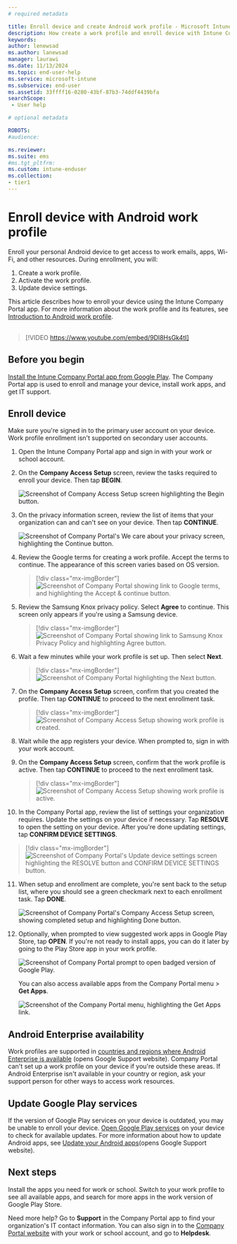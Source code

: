 ```yaml
---
# required metadata

title: Enroll device and create Android work profile - Microsoft Intune | Microsoft Docs
description: How create a work profile and enroll device with Intune Company Portal.
keywords:
author: lenewsad
ms.author: lanewsad
manager: laurawi
ms.date: 11/13/2024  
ms.topic: end-user-help
ms.service: microsoft-intune
ms.subservice: end-user
ms.assetid: 33ffff16-0280-43bf-87b3-74ddf4439bfa
searchScope:
 - User help

# optional metadata

ROBOTS:  
#audience:

ms.reviewer: 
ms.suite: ems
#ms.tgt_pltfrm:
ms.custom: intune-enduser
ms.collection:
- tier1
---
```



# Enroll device with Android work profile  

Enroll your personal Android device to get access to work emails, apps, Wi-Fi, and other resources. During enrollment, you will:  

1. Create a work profile.  
2. Activate the work profile.  
3. Update device settings.  

This article describes how to enroll your device using the Intune Company Portal app. For more information about the work profile and its features, see [Introduction to Android work profile](what-happens-when-you-create-a-work-profile-android.md).   
</br>
> [!VIDEO https://www.youtube.com/embed/9Dl8HsGk4tI]

## Before you begin    

[Install the Intune Company Portal app from Google Play](https://play.google.com/store/apps/details?id=com.microsoft.windowsintune.companyportal). The Company Portal app is used to enroll and manage your device, install work apps, and get IT support.  

## Enroll device  
Make sure you're signed in to the primary user account on your device. Work profile enrollment isn't supported on secondary user accounts.  

1. Open the Intune Company Portal app and sign in with your work or school account.   

2. On the **Company Access Setup** screen, review the tasks required to enroll your device. Then tap **BEGIN**.  

    ![Screenshot of Company Access Setup screen highlighting the Begin button.](./media/enroll-device-android-work-profile/access-setup-work-profile-1911.png)  

3. On the privacy information screen, review the list of items that your organization can and can't see on your device. Then tap **CONTINUE**. 

    ![Screenshot of Company Portal's We care about your privacy screen, highlighting the Continue button.](./media/enroll-device-android-company-portal/android-privacy-screen-1911.png)  

4. Review the Google terms for creating a work profile. Accept the terms to continue. The appearance of this screen varies based on OS version.  

   > [!div class="mx-imgBorder"]
   > ![Screenshot of Company Portal showing link to Google terms, and highlighting the Accept & continue button.](./media/enroll-device-android-work-profile/google-terms-screen-work-profile.png)  

5. Review the Samsung Knox privacy policy. Select **Agree** to continue. This screen only appears if you're using a Samsung device.  

   > [!div class="mx-imgBorder"]
   > ![Screenshot of Company Portal showing link to Samsung Knox Privacy Policy and highlighting Agree button.](./media/enroll-device-android-work-profile/samsung-knox-privacy-policy-2307.png) 
    
6. Wait a few minutes while your work profile is set up. Then select **Next**.      

   > [!div class="mx-imgBorder"]
   > ![Screenshot of Company Portal highlighting the Next button.](./media/enroll-device-android-work-profile/work-profile-setup-next-2307.png)  

7. On the **Company Access Setup** screen, confirm that you created the profile. Then tap **CONTINUE** to proceed to the next enrollment task.    

   > [!div class="mx-imgBorder"]
   > ![Screenshot of Company Access Setup showing work profile is created.](./media/enroll-device-android-work-profile/work-profile-complete-1911.png)  

8. Wait while the app registers your device. When prompted to, sign in with your work account.  
9. On the **Company Access Setup** screen, confirm that the work profile is active. Then tap **CONTINUE** to proceed to the next enrollment task.  

   > [!div class="mx-imgBorder"]
   > ![Screenshot of Company Access Setup showing work profile is active.](./media/enroll-device-android-work-profile/work-profile-active-1911.png)  

10. In the Company Portal app, review the list of settings your organization requires. Update the settings on your device if necessary. Tap **RESOLVE** to open the setting on your device. After you're done updating settings, tap **CONFIRM DEVICE SETTINGS**.   

   > [!div class="mx-imgBorder"]
   > ![Screenshot of Company Portal's Update device settings screen highlighting the RESOLVE button and CONFIRM DEVICE SETTINGS button.](./media/enroll-device-android-work-profile/confirm-device-settings-work-profile-2307.png)  

11. When setup and enrollment are complete, you're sent back to the setup list, where you should see a green checkmark next to each enrollment task. Tap **DONE**.       

    ![Screenshot of Company Portal's Company Access Setup screen, showing completed setup and highlighting Done button.](./media/enroll-device-android-work-profile/work-profile-done-1911.png)  

12. Optionally, when prompted to view suggested work apps in Google Play Store, tap **OPEN**. If you're not ready to install apps, you can do it later by going to the Play Store app in your work profile.    

    ![Screenshot of Company Portal prompt to open badged version of Google Play.](./media/enroll-device-android-work-profile/get-apps-banner-android-2005.png) 

    You can also access available apps from the Company Portal menu > **Get Apps**.  

    ![Screenshot of the Company Portal menu, highlighting the Get Apps link.](./media/enroll-device-android-work-profile/updated-drawer-android-2005.png)  

## Android Enterprise availability 

Work profiles are supported in [countries and regions where Android Enterprise is available](https://support.google.com/work/android/answer/6270910) (opens Google Support website). Company Portal can't set up a work profile on your device if you're outside these areas. If Android Enterprise isn't available in your country or region, ask your support person for other ways to access work resources.  

## Update Google Play services  

If the version of Google Play services on your device is outdated, you may be unable to enroll your device. [Open Google Play services](https://play.google.com/store/apps/details?id=com.google.android.gms) on your device to check for available updates. For more information about how to update Android apps, see [Update your Android apps](https://support.google.com/googleplay/answer/113412)(opens Google Support website).  

## Next steps  
Install the apps you need for work or school. Switch to your work profile to see all available apps, and search for more apps in the work version of Google Play Store. 

Need more help? Go to **Support** in the Company Portal app to find your organization's IT contact information. You can also sign in to the [Company Portal website](https://go.microsoft.com/fwlink/?linkid=2010980) with your work or school account, and go to **Helpdesk**.
